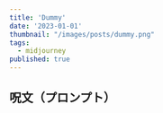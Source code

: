 ```yaml
---
title: 'Dummy'
date: '2023-01-01'
thumbnail: "/images/posts/dummy.png"
tags:
  - midjourney
published: true
---
```


## 呪文（プロンプト）
```
```